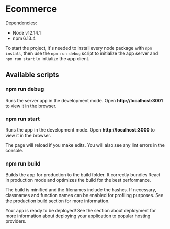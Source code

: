 # Ecommerce

Dependencies:
- Node v12.14.1
- npm 6.13.4

To start the project, it's needed to install every node package with `npm install`, then use the `npm run debug` script to initialize the app server and `npm run start` to initialize the app client.

## Available scripts

### npm run debug

Runs the server app in the development mode. Open **http://localhost:3001** to view it in the browser.

### npm run start

Runs the app in the development mode. Open **http://localhost:3000** to view it in the browser.

The page will reload if you make edits. You will also see any lint errors in the console.

### npm run build

Builds the app for production to the build folder. It correctly bundles React in production mode and optimizes the build for the best performance.

The build is minified and the filenames include the hashes. If necessary, classnames and function names can be enabled for profiling purposes. See the production build section for more information.

Your app is ready to be deployed! See the section about deployment for more information about deploying your application to popular hosting providers.